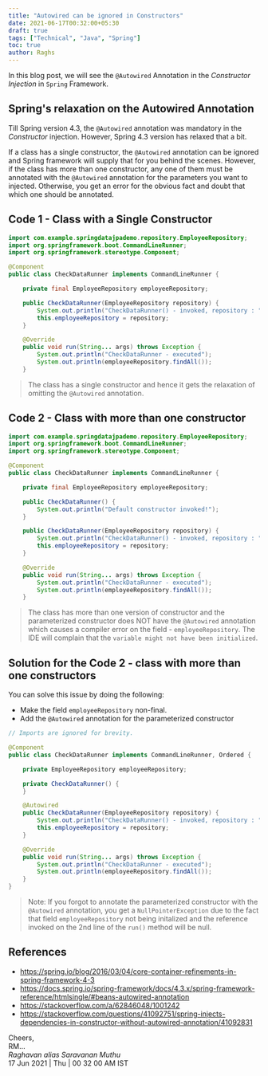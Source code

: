 ```yaml
---
title: "Autowired can be ignored in Constructors"
date: 2021-06-17T00:32:00+05:30
draft: true
tags: ["Technical", "Java", "Spring"]
toc: true
author: Raghs
---
```


In this blog post, we will see the `@Autowired` Annotation in the *Constructor Injection* in `Spring` Framework.

<!--more-->

## Spring's relaxation on the Autowired Annotation

Till Spring version 4.3, the `@Autowired` annotation was mandatory in the *Constructor* injection. However, Spring 4.3 version has relaxed that a bit.

If a class has a single constructor, the `@Autowired` annotation can be ignored and Spring framework will supply that for you behind the scenes. However, if the class has more than one constructor, any one of them must be annotated with the `@Autowired` annotation for the parameters you want to injected. Otherwise, you get an error for the obvious fact and doubt that which one should be annotated. 

## Code 1 - Class with a Single Constructor

```java
import com.example.springdatajpademo.repository.EmployeeRepository;
import org.springframework.boot.CommandLineRunner;
import org.springframework.stereotype.Component;

@Component
public class CheckDataRunner implements CommandLineRunner {

    private final EmployeeRepository employeeRepository;

    public CheckDataRunner(EmployeeRepository repository) {
        System.out.println("CheckDataRunner() - invoked, repository : " + repository);
        this.employeeRepository = repository;
    }

    @Override
    public void run(String... args) throws Exception {
        System.out.println("CheckDataRunner - executed");
        System.out.println(employeeRepository.findAll());
    }
```

> The class has a single constructor and hence it gets the relaxation of omitting the `@Autowired` annotation. 

## Code 2 - Class with more than one constructor

```java
import com.example.springdatajpademo.repository.EmployeeRepository;
import org.springframework.boot.CommandLineRunner;
import org.springframework.stereotype.Component;

@Component
public class CheckDataRunner implements CommandLineRunner {

    private final EmployeeRepository employeeRepository;

    public CheckDataRunner() {
        System.out.println("Default constructor invoked!");
    }

    public CheckDataRunner(EmployeeRepository repository) {
        System.out.println("CheckDataRunner() - invoked, repository : " + repository);
        this.employeeRepository = repository;
    }

    @Override
    public void run(String... args) throws Exception {
        System.out.println("CheckDataRunner - executed");
        System.out.println(employeeRepository.findAll());
    }
```

> The class has more than one version of constructor and the parameterized constructor does NOT have the `@Autowired` annotation which causes a compiler error on the field - `employeeRepository`. The IDE will complain that the `variable might not have been initialized`. 

## Solution for the Code 2 - class with more than one constructors

You can solve this issue by doing the following:

* Make the field `employeeRepository` non-final.
* Add the `@Autowired` annotation for the parameterized constructor

```java
// Imports are ignored for brevity.

@Component
public class CheckDataRunner implements CommandLineRunner, Ordered {

    private EmployeeRepository employeeRepository;

    private CheckDataRunner() {
    }

    @Autowired
    public CheckDataRunner(EmployeeRepository repository) {
        System.out.println("CheckDataRunner() - invoked, repository : " + repository);
        this.employeeRepository = repository;
    }

    @Override
    public void run(String... args) throws Exception {
        System.out.println("CheckDataRunner - executed");
        System.out.println(employeeRepository.findAll());
    }
}    
```

> Note: If you forgot to annotate the parameterized constructor with the `@Autowired` annotation, you get a `NullPointerException` due to the fact that field `employeeRepository` not being initalized and the reference invoked on the 2nd line of the `run()` method will be null. 


## References

* https://spring.io/blog/2016/03/04/core-container-refinements-in-spring-framework-4-3
* https://docs.spring.io/spring-framework/docs/4.3.x/spring-framework-reference/htmlsingle/#beans-autowired-annotation
* https://stackoverflow.com/a/62846048/1001242
* https://stackoverflow.com/questions/41092751/spring-injects-dependencies-in-constructor-without-autowired-annotation/41092831  

Cheers,\
RM...\
_Raghavan alias Saravanan Muthu_\
17 Jun 2021 | Thu | 00 32 00 AM IST
